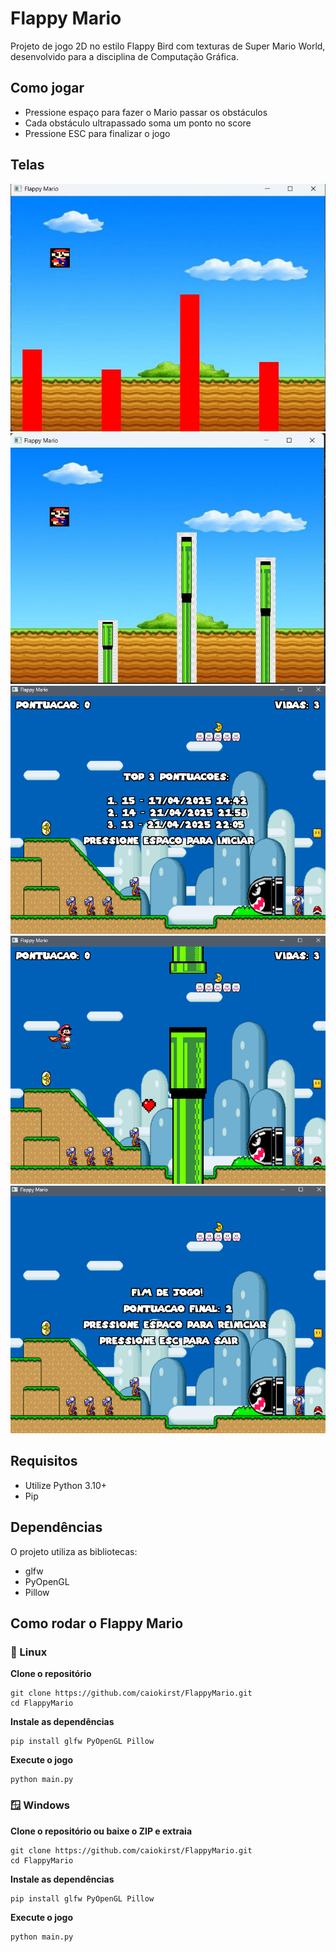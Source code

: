 # Flappy Mario
 Projeto de jogo 2D no estilo Flappy Bird com texturas de Super Mario World, desenvolvido para a disciplina de Computação Gráfica.

## Como jogar
- Pressione espaço para fazer o Mario passar os obstáculos
- Cada obstáculo ultrapassado soma um ponto no score
- Pressione ESC para finalizar o jogo

## Telas
![Primeira Versao](assets/mario1.jpg)
![Segunda Versao](assets/mario2.jpg)
![Inicio](assets/mario3.png)
![Jogo](assets/mario4.png)
![Game Over](assets/mario5.png)

## Requisitos
- Utilize Python 3.10+
- Pip

## Dependências
O projeto utiliza as bibliotecas:
- glfw
- PyOpenGL
- Pillow

## Como rodar o Flappy Mario

### 🐧 Linux
**Clone o repositório**
```
git clone https://github.com/caiokirst/FlappyMario.git
cd FlappyMario
```
**Instale as dependências**
```
pip install glfw PyOpenGL Pillow
```
**Execute o jogo**
```
python main.py
```

### 🪟 Windows
**Clone o repositório ou baixe o ZIP e extraia**
```
git clone https://github.com/caiokirst/FlappyMario.git
cd FlappyMario
```
**Instale as dependências**
```
pip install glfw PyOpenGL Pillow
```
**Execute o jogo**
```
python main.py
```